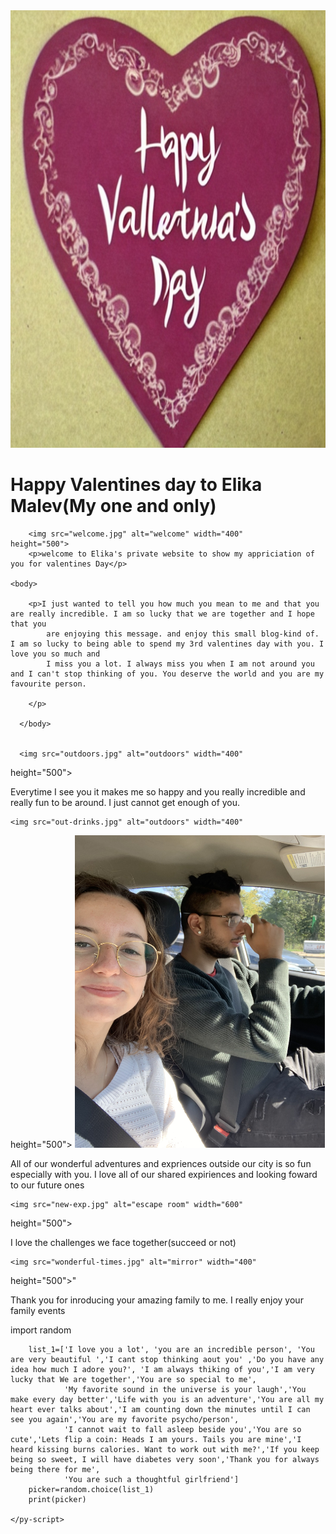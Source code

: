 <!DOCTYPE html>
<html>
    <head>
        <title>Happy valentines day My Love </title>
    </head>
    <img src="happy valentines day.jpeg" alt="sign" width="700" 
    height="700">
    </body>
    <h1> Happy Valentines day to Elika Malev(My one and only) </h1>



        <img src="welcome.jpg" alt="welcome" width="400" 
    height="500">
        <p>welcome to Elika's private website to show my appriciation of you for valentines Day</p>

    <body>
        
        <p>I just wanted to tell you how much you mean to me and that you are really incredible. I am so lucky that we are together and I hope that you 
            are enjoying this message. and enjoy this small blog-kind of. I am so lucky to being able to spend my 3rd valentines day with you. I love you so much and
            I miss you a lot. I always miss you when I am not around you and I can't stop thinking of you. You deserve the world and you are my favourite person.
        
        </p>
  
      </body>
   
   
      <img src="outdoors.jpg" alt="outdoors" width="400" 
   height="500">
    <p> Everytime I see you it makes me so happy and you really incredible and really fun to be around. I just cannot get enough of you.</p>
    
    <img src="out-drinks.jpg" alt="outdoors" width="400" 
   height="500">
   <img src="road-trips.jpg" alt="outdoors" width="400" 
   height="500">
   <p> All of our wonderful adventures and expriences outside our city is so fun especially with you. I love all of our shared expiriences and looking foward to our future ones
   
    
    
    <img src="new-exp.jpg" alt="escape room" width="600" 
   height="500">
   
   <p>I love the challenges we face together(succeed or not)</p>

    <img src="wonderful-times.jpg" alt="mirror" width="400" 
   height="500">"
<p> Thank you for inroducing your amazing family to me. I really enjoy your family events</p>



<link rel="stylesheet" href="https://pyscript.net/latest/pyscript.css" />
<script defer src="https://pyscript.net/latest/pyscript.js"></script>
<body>
    <py-script>
        import random
        
        list_1=['I love you a lot', 'you are an incredible person', 'You are very beautiful ','I cant stop thinking aout you' ,'Do you have any idea how much I adore you?', 'I am always thiking of you','I am very lucky that We are together','You are so special to me',
                'My favorite sound in the universe is your laugh','You make every day better','Life with you is an adventure','You are all my heart ever talks about','I am counting down the minutes until I can see you again','You are my favorite psycho/person',
                'I cannot wait to fall asleep beside you','You are so cute','Lets flip a coin: Heads I am yours. Tails you are mine','I heard kissing burns calories. Want to work out with me?','If you keep being so sweet, I will have diabetes very soon','Thank you for always being there for me',
                'You are such a thoughtful girlfriend']
        picker=random.choice(list_1)
        print(picker)
        
    </py-script>
  </body>
    

</html>

